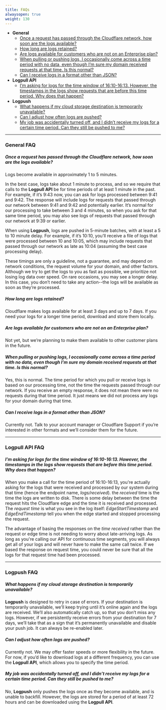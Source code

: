 ```yaml
---
title: FAQs
alwaysopen: true
weight: 130
---
```


- **General**
  - [Once a request has passed through the Cloudflare network, how soon are the logs available?](#once-a-request-has-passed-through-the-cloudflare-network-how-soon-are-the-logs-available)
  - [How long are logs retained?](#how-long-are-logs-retained)
  - [Are logs available for customers who are not on an Enterprise plan?](#are-logs-available-for-customers-who-are-not-on-an-enterprise-plan)
  - [When pulling or pushing logs, I occasionally come across a time period with no data, even though I’m sure my domain received requests at that time. Is this normal?](#no-data)
  - [Can I receive logs in a format other than JSON?](#can-i-receive-logs-in-a-format-other-than-json)
- **Logpull API**
  - [I’m asking for logs for the time window of 16:10-16:13. However, the timestamps in the logs show requests that are before this time period. Why does that happen?](#before-time-period)
- **Logpush**
  - [What happens if my cloud storage destination is temporarily unavailable?](#what-happens-if-my-cloud-storage-destination-is-temporarily-unavailable)
  - [Can I adjust how often logs are pushed?](#can-i-adjust-how-often-logs-are-pushed)
  - [My job was accidentally turned off, and I didn’t receive my logs for a certain time period. Can they still be pushed to me?](#job-turned-off)

---

### General FAQ

##### <a id="once-a-request-has-passed-through-the-cloudflare-network-how-soon-are-the-logs-available"></a>Once a request has passed through the Cloudflare network, how soon are the logs available?

Logs become available in approximately 1 to 5 minutes.

In the best case, logs take about 1 minute to process, and so we require that calls to the **Logpull API** be for time periods of at least 1 minute in the past. For example, if it’s 9:43 now, you can ask for logs processed between 9:41 and 9:42. The response will include logs for requests that passed through our network between 9:41 and 9:42 and potentially earlier. It’s normal for our processing to take between 3 and 4 minutes, so when you ask for that same time period, you may also see logs of requests that passed through our network at 9:39 or earlier.

When using **Logpush**, logs are pushed in 5-minute batches, with at least a 5 to 10 minute delay. For example, if it’s 10:10, you’ll receive a file of logs that were processed between 10 and 10:05, which may include requests that passed through our network as late as 10:04 (assuming the best case processing delay).

These timings are only a guideline, not a guarantee, and may depend on network conditions, the request volume for your domain, and other factors. Although we try to get the logs to you as fast as possible, we prioritize not losing log data over speed. On rare occasions, you may see a longer delay. In this case, you don’t need to take any action--the logs will be available as soon as they’re processed.

##### <a id="how-long-are-logs-retained"></a>How long are logs retained?

Cloudflare makes logs available for at least 3 days and up to 7 days. If you need your logs for a longer time period, download and store them locally.

##### <a id="are-logs-available-for-customers-who-are-not-on-an-enterprise-plan"></a>Are logs available for customers who are not on an Enterprise plan?

Not yet, but we’re planning to make them available to other customer plans in the future.

##### <a id="no-data"></a>When pulling or pushing logs, I occasionally come across a time period with no data, even though I’m sure my domain received requests at that time. Is this normal?

Yes, this is normal. The time period for which you pull or receive logs is based on our processing time, not the time the requests passed through our network. If you receive an empty response, it does not mean there were no requests during that time period. It just means we did not process any logs for your domain during that time.

##### <a id="can-i-receive-logs-in-a-format-other-than-json"></a>Can I receive logs in a format other than JSON?

Currently not. Talk to your account manager or Cloudflare Support if you’re interested in other formats and we’ll consider them for the future.

---

### Logpull API FAQ

##### <a id="before-time-period"></a>I’m asking for logs for the time window of 16:10-16:13. However, the timestamps in the logs show requests that are before this time period. Why does that happen?

When you make a call for the time period of 16:10-16:13, you're actually asking for the logs that were received and processed by our system during that time (hence the endpoint name, _logs/received_). the _received_ time is the time the logs are written to disk. There is some delay between the time the request hits the Cloudflare edge and the time it is received and processed. The _request time_ is what you see in the log itself: _EdgeStartTimestamp_ and _EdgeEndTimestamp_ tell you when the edge started and stopped processing the request.

The advantage of basing the responses on the _time received_ rather than the request or edge time is not needing to worry about late-arriving logs. As long as you're calling our API for continuous time segments, you will always get all of your logs and will never have to make the same call twice. If we based the response on request time, you could never be sure that all the logs for that request time had been processed.

---

### Logpush FAQ

##### <a id="what-happens-if-my-cloud-storage-destination-is-temporarily-unavailable"></a>What happens if my cloud storage destination is temporarily unavailable?

**Logpush** is designed to retry in case of errors. If your destination is temporarily unavailable, we’ll keep trying until it’s online again and the logs are received. We’ll also automatically catch up, so that you don’t miss any logs. However, if we persistently receive errors from your destination for 7 days, we’ll take that as a sign that it’s permanently unavailable and disable your push job. It can always be re-enabled later.

##### <a id="can-i-adjust-how-often-logs-are-pushed"></a>Can I adjust how often logs are pushed?

Currently not. We may offer faster speeds or more flexibility in the future. For now, if you’d like to download logs at a different frequency, you can use the **Logpull API**, which allows you to specify the time period.

##### <a id="job-turned-off"></a>My job was accidentally turned off, and I didn’t receive my logs for a certain time period. Can they still be pushed to me?

No, **Logpush** only pushes the logs once as they become available, and is unable to backfill. However, the logs are stored for a period of at least 72 hours and can be downloaded using the **Logpull API**.
